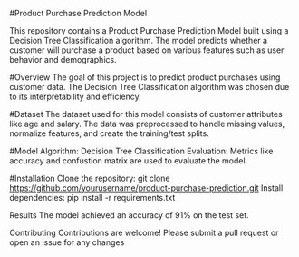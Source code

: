 #Product Purchase Prediction Model

This repository contains a Product Purchase Prediction Model built using a Decision Tree Classification algorithm. The model predicts whether a customer will purchase a product based on various features such as user behavior and demographics.

#Overview
The goal of this project is to predict product purchases using customer data. The Decision Tree Classification algorithm was chosen due to its interpretability and efficiency.

#Dataset
The dataset used for this model consists of customer attributes like age and salary.
The data was preprocessed to handle missing values, normalize features, and create the training/test splits.

#Model
Algorithm: Decision Tree Classification
Evaluation: Metrics like accuracy and confustion matrix are used to evaluate the model.


#Installation
Clone the repository:
git clone https://github.com/yourusername/product-purchase-prediction.git
Install dependencies:
pip install -r requirements.txt



Results
The model achieved an accuracy of 91% on the test set.

Contributing
Contributions are welcome! Please submit a pull request or open an issue for any changes
